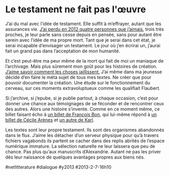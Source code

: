 # Le testament ne fait pas l'œuvre

J’ai du mal avec l’idée de testament. Elle suffit à m’effrayer, autant que les assurances vie. [J’ai perdu en 2012 quatre personnes que j’aimais](../../2012/12/la-vie-cest-complique.md), trois très proches, je leur parle sans cesse depuis en pensée, sans pour autant être serein avec l’idée de ma propre mort. Tant que je serai dans cet état, je serai incapable d’envisager un testament. Le jour où j’en écrirai un, j’aurai fait un grand pas dans l’acceptation de mon humanité.

Et c’est peut-être ma peur même de la mort qui fait de moi un maniaque de l’archivage. Mais plus sûrement mon goût pour les histoires de création. [J’aime savoir comment les choses jaillissent.](../../page/la-quatrieme-theorie/la-quatrieme-theorie-historique) J’ai même dans ma jeunesse décidé d’en faire le méta sujet de tous mes textes. Ne créer que pour pouvoir documenter la création. Une étude sur le fonctionnement du cerveau, sur ces moments extravoluptueux comme les qualifiait Flaubert.

Si j’archive, si j’epube, si je publie partout, à chaque occasion, c’est pour donner une chance aux témoignages de se féconder et de rencontrer ceux des autres. Alors une histoire s’invente. Comme en ce moment même, ce billet faisant écho à [un billet de François Bon](http://www.tierslivre.net/spip/spip.php?article3389), qui lui-même répond à [un billet de Cécile Arènes](http://liber-libri.blogspot.fr/2013/02/vestiges.html) et [un autre de Karl](http://www.la-grange.net/2013/01/18/testament).

Les textes sont leur propre testament. Ils sont des organismes abandonnés dans le flux. J’aime les détacher d’un serveur physique pour qu’à travers fichiers vagabonds ils partent se cacher dans des replis abrités de l’espace numérique immature. La sélection naturelle ne leur laissera que peu de chance. Pas plus qu’aux manuscrits d’Alexandrie. Autant ne pas les priver dès leur naissance de quelques avantages propres aux biens nés.

#netlitterature #dialogue #y2013 #2013-2-7-16h10

